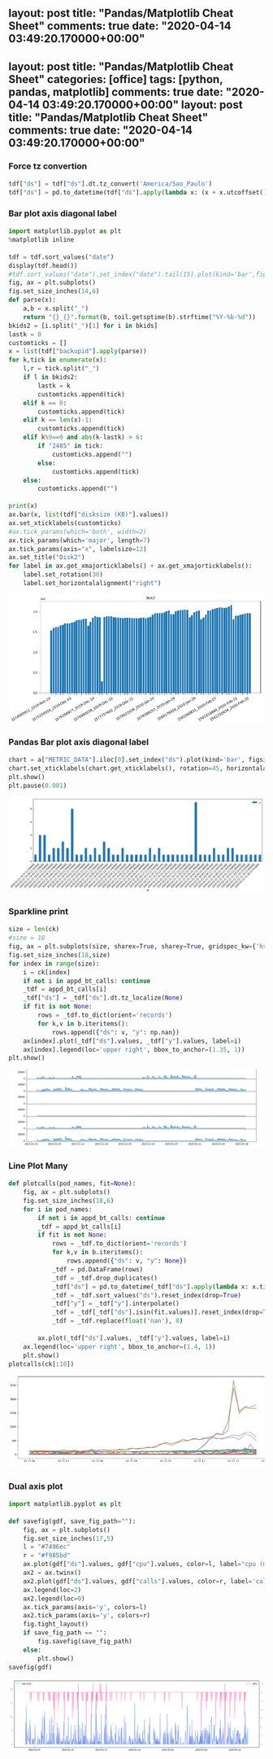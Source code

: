 layout: post
title: "Pandas/Matplotlib Cheat Sheet"
comments: true
date: "2020-04-14 03:49:20.170000+00:00"
---
layout: post
title: "Pandas/Matplotlib Cheat Sheet"
categories: [office]
tags: [python, pandas, matplotlib]
comments: true
date: "2020-04-14 03:49:20.170000+00:00"
layout: post
title: "Pandas/Matplotlib Cheat Sheet"
comments: true
date: "2020-04-14 03:49:20.170000+00:00"
---



### Force tz convertion
```python
tdf["ds"] = tdf["ds"].dt.tz_convert('America/Sao_Paulo')
tdf["ds"] = pd.to_datetime(tdf["ds"].apply(lambda x: (x + x.utcoffset()).timestamp()), unit='s', utc=True)
```

### Bar plot axis diagonal label

```python
import matplotlib.pyplot as plt
%matplotlib inline

tdf = tdf.sort_values("date")
display(tdf.head())
#tdf.sort_values("date").set_index("date").tail(15).plot(kind='bar',figsize=(22,6),rot=45)
fig, ax = plt.subplots()
fig.set_size_inches(14,6)
def parse(x):
    a,b = x.split("_")
    return "{}_{}".format(b, toil.getsptime(b).strftime("%Y-%b-%d"))
bkids2 = [i.split("_")[1] for i in bkids]
lastk = 0
customticks = []
x = list(tdf["backupid"].apply(parse))
for k,tick in enumerate(x):
    l,r = tick.split("_")
    if l in bkids2:
        lastk = k
        customticks.append(tick)
    elif k == 0:
        customticks.append(tick)
    elif k == len(x)-1:
        customticks.append(tick)
    elif k%9==0 and abs(k-lastk) > 6:
        if "2485" in tick:
            customticks.append("")
        else:
            customticks.append(tick)
    else:
        customticks.append("")
    
print(x)
ax.bar(x, list(tdf["disksize (KB)"].values))
ax.set_xticklabels(customticks)
#ax.tick_params(which='both', width=2)
ax.tick_params(which='major', length=7)
ax.tick_params(axis="x", labelsize=12) 
ax.set_title("Disk2")
for label in ax.get_xmajorticklabels() + ax.get_xmajorticklabels():
    label.set_rotation(30)
    label.set_horizontalalignment("right")
```
![](/assets/img/OxR2VOaAe_62f47430de9b368ff9c0d35f6f179645.png)


### Pandas Bar plot axis diagonal label
```python
chart = a["METRIC_DATA"].iloc[0].set_index("ds").plot(kind='bar', figsize=(18,5))
chart.set_xticklabels(chart.get_xticklabels(), rotation=45, horizontalalignment='right')
plt.show()
plt.pause(0.001)
```
![](/assets/img/OxR2VOaAe_326ee1568388053a50d4d46ca0896567.png)


### Sparkline print
```python
size = len(ck)
#size = 10
fig, ax = plt.subplots(size, sharex=True, sharey=True, gridspec_kw={'hspace': 0})
fig.set_size_inches(18,size)
for index in range(size):
    i = ck[index]
    if not i in appd_bt_calls: continue
    _tdf = appd_bt_calls[i] 
    _tdf["ds"] = _tdf["ds"].dt.tz_localize(None)
    if fit is not None:
        rows = _tdf.to_dict(orient='records')
        for k,v in b.iteritems():
            rows.append({"ds": v, "y": np.nan})
    ax[index].plot(_tdf["ds"].values, _tdf["y"].values, label=i)
    ax[index].legend(loc='upper right', bbox_to_anchor=(1.35, 1))
plt.show()
```
![](/assets/img/OxR2VOaAe_1271fe946d183760376267a602d79596.png)

### Line Plot Many
```python
def plotcalls(pod_names, fit=None):
    fig, ax = plt.subplots()
    fig.set_size_inches(18,6)
    for i in pod_names:
        if not i in appd_bt_calls: continue
        _tdf = appd_bt_calls[i] 
        if fit is not None:
            rows = _tdf.to_dict(orient='records')
            for k,v in b.iteritems():
                rows.append({"ds": v, "y": None})
            _tdf = pd.DataFrame(rows)
            _tdf = _tdf.drop_duplicates()
            _tdf["ds"] = pd.to_datetime(_tdf["ds"].apply(lambda x: x.timestamp()), unit='s', utc=True)
            _tdf = _tdf.sort_values("ds").reset_index(drop=True)
            _tdf["y"] = _tdf["y"].interpolate()
            _tdf = _tdf[_tdf["ds"].isin(fit.values)].reset_index(drop=True)
            _tdf = _tdf.replace(float('nan'), 0)
            
        ax.plot(_tdf["ds"].values, _tdf["y"].values, label=i)
    ax.legend(loc='upper right', bbox_to_anchor=(1.4, 1))
    plt.show()
plotcalls(ck[:10])
```
![](/assets/img/OxR2VOaAe_3a0be6ed67b508c35a27e9d8f2721464.png)


### Dual axis plot
```python
import matplotlib.pyplot as plt

def savefig(gdf, save_fig_path=""):
    fig, ax = plt.subplots()
    fig.set_size_inches(17,5)
    l = "#7496ec"
    r = "#f985bd"
    ax.plot(gdf["ds"].values, gdf["cpu"].values, color=l, label="cpu (ms)")
    ax2 = ax.twinx()
    ax2.plot(gdf["ds"].values, gdf["calls"].values, color=r, label='calls')
    ax.legend(loc=2)
    ax2.legend(loc=0)
    ax.tick_params(axis='y', colors=l)
    ax2.tick_params(axis='y', colors=r)
    fig.tight_layout()
    if save_fig_path == "":
        fig.savefig(save_fig_path)
    else:
        plt.show()
savefig(gdf)
```
![](/assets/img/OxR2VOaAe_df9d6e8d6277853f8c409f650385c659.png)





